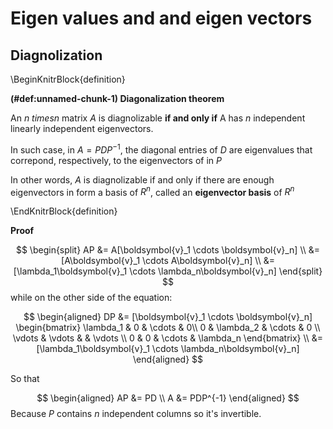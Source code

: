 
# Eigen values and and eigen vectors




## Diagnolization 


\BeginKnitrBlock{definition}<div class="definition"><span class="definition" id="def:unnamed-chunk-1"><strong>(\#def:unnamed-chunk-1) </strong></span>**Diagonalization theorem** 
  
An $n \ times n$ matrix $A$ is diagnolizable **if and only if** A has $n$ independent linearly independent eigenvectors. 

In such case, in $A = PDP^{-1}$, the diagonal entries of $D$ are eigenvalues that correpond, respectively, to the eigenvectors of in $P$  
  
In other words, $A$ is diagnolizable if and only if there are enough eigenvectors in form a basis of $R^n$, called an **eigenvector basis** of $R^n$ </div>\EndKnitrBlock{definition}

**Proof** 

$$
\begin{split}
AP &= A[\boldsymbol{v}_1 \cdots \boldsymbol{v}_n] \\
   &= [A\boldsymbol{v}_1 \cdots A\boldsymbol{v}_n] \\ 
   &= [\lambda_1\boldsymbol{v}_1 \cdots \lambda_n\boldsymbol{v}_n]
\end{split}
$$
while on the other side of the equation:  

$$
\begin{aligned}
DP &= 
[\boldsymbol{v}_1 \cdots \boldsymbol{v}_n]
\begin{bmatrix}
\lambda_1 & 0 & \cdots & 0\\
0  & \lambda_2 & \cdots & 0 \\
\vdots & \vdots & & \vdots \\
0 & 0 & \cdots & \lambda_n 
\end{bmatrix} 
 \\
&= [\lambda_1\boldsymbol{v}_1 \cdots \lambda_n\boldsymbol{v}_n]
\end{aligned}
$$

So that 

$$
\begin{aligned}
AP &= PD \\
A &= PDP^{-1}
\end{aligned}
$$
Because $P$ contains $n$ independent columns so it's invertible.


